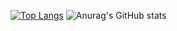 [![Top Langs](https://github-readme-stats.vercel.app/api/top-langs/?username=koungq)](https://github.com/anuraghazra/github-readme-stats)
![Anurag's GitHub stats](https://github-readme-stats.vercel.app/api?username=koungq&show_icons=true&theme=graywhite)
